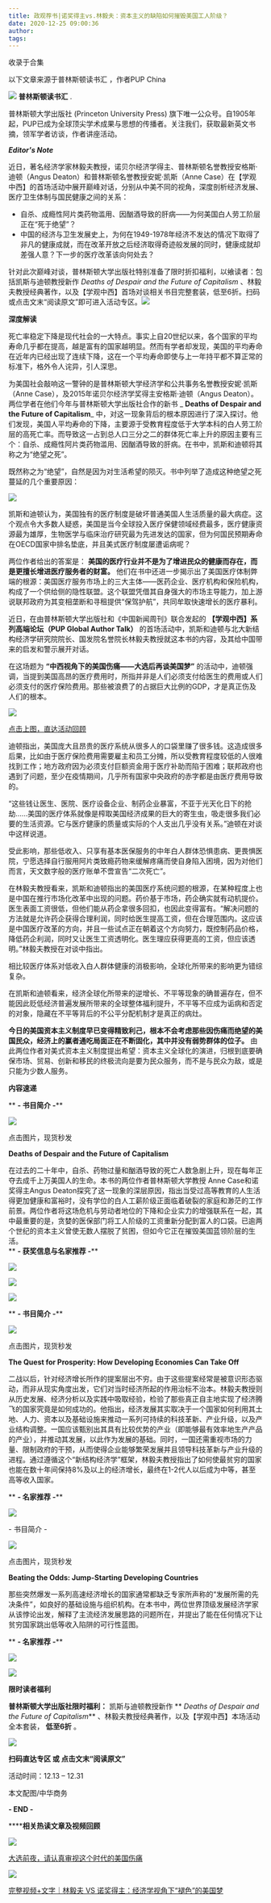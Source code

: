 ```yaml
---
title: 政观荐书|诺奖得主vs.林毅夫：资本主义的缺陷如何摧毁美国工人阶级？
date: 2020-12-25 09:00:36
author: 
tags: 
---
```



收录于合集

以下文章来源于普林斯顿读书汇 ，作者PUP China

![](/images/185/2.png) **普林斯顿读书汇** .

普林斯顿大学出版社 (Princeton University Press)
旗下唯一公众号。自1905年起，PUP已成为全球顶尖学术成果与思想的传播者。关注我们，获取最新英文书摘，领军学者访谈，作者讲座活动。

_**Editor's Note**_

  

近日，著名经济学家林毅夫教授，诺贝尔经济学得主、普林斯顿名誉教授安格斯·迪顿（Angus Deaton）和普林斯顿名誉教授安妮·凯斯（Anne
Case）在【学观中西】的首场活动中展开巅峰对话，分别从中美不同的视角，深度剖析经济发展、医疗卫生体制与国民健康之间的关系：

  * 自杀、成瘾性阿片类药物滥用、因酗酒导致的肝病——为何美国白人劳工阶层正在“死于绝望”？
  * 中国的经济与卫生发展史上，为何在1949-1978年经济不发达的情况下取得了非凡的健康成就，而在改革开放之后经济取得奇迹般发展的同时，健康成就却差强人意？下一步的医疗改革该向何处去？

针对此次巅峰对谈，普林斯顿大学出版社特别准备了限时折扣福利，以飨读者：包括凯斯与迪顿教授新作 _Deaths of Despair and the
Future of Capitalism_
、林毅夫教授经典著作，以及【学观中西】首场对谈相关书目完整套装，低至6折。扫码或点击文末“阅读原文”即可进入活动专区。![](/images/185/3.jpeg)  
  

 **深度解读**

死亡率稳定下降是现代社会的一大特点。事实上自20世纪以来，各个国家的平均寿命几乎都在提高，越是富有的国家越明显。然而有学者却发现，美国的平均寿命在近年内已经出现了连续下降，这在一个平均寿命即使与上一年持平都不算正常的标准下，格外令人诧异，引人深思。  

为美国社会敲响这一警钟的是普林斯顿大学经济学和公共事务名誉教授安妮·凯斯（Anne Case），及2015年诺贝尔经济学奖得主安格斯·迪顿（Angus
Deaton）。两位学者在他们今年与普林斯顿大学出版社合作的新书 _ **Deaths of Despair and the Future of
Capitalism**_
中，对这一现象背后的根本原因进行了深入探讨。他们发现，美国人平均寿命的下降，主要源于受教育程度低于大学本科的白人劳工阶层的高死亡率。而导致这一占到总人口三分之二的群体死亡率上升的原因主要有三个：自杀、成瘾性阿片类药物滥用、因酗酒导致的肝病。在书中，凯斯和迪顿将其称之为“绝望之死”。

既然称之为“绝望”，自然是因为对生活希望的陨灭。书中列举了造成这种绝望之死蔓延的几个重要原因：

![](/images/185/4.jpeg)

凯斯和迪顿认为，美国独有的医疗制度是破坏普通美国人生活质量的最大病症。这个观点令大多数人疑惑，美国是当今全球投入医疗保健领域经费最多，医疗健康资源最为雄厚，生物医学与临床治疗研究最为先进发达的国家，但为何国民预期寿命在OECD国家中排名垫底，并且美式医疗制度屡遭诟病呢？

两位作者给出的答案是： **美国的医疗行业并不是为了增进民众的健康而存在，而是更擅长增进医疗服务者的财富。**
他们在书中还进一步揭示出了美国医疗体制弊端的根源：美国医疗服务市场上的三大主体——医药企业、医疗机构和保险机构，构成了一个供给侧的隐性联盟。这个联盟凭借其自身强大的市场主导能力，加上游说联邦政府为其变相垄断和寻租提供“保驾护航”，共同牟取快速增长的医疗暴利。

近日，在由普林斯顿大学出版社和《中国新闻周刊》联合发起的 **【学观中西】系列高端论坛（PUP Global Author Talk）**
的首场活动中，凯斯和迪顿与北大新结构经济学研究院院长、国发院名誉院长林毅夫教授就这本书的内容，及其给中国带来的启发和警示展开对话。

在这场题为 **“中西视角下的美国伤痛——大选后再谈美国梦”**
的活动中，迪顿强调，当提到美国高昂的医疗费用时，所指并非是人们必须支付给医生的费用或人们必须支付的医疗保险费用。那些被浪费了的占据巨大比例的GDP，才是真正伤及人们的根本。

[![](/images/185/5.jpeg)](http://mp.weixin.qq.com/s?__biz=MzU3NzI4MTAxNA==&mid=2247491877&idx=1&sn=3972b7e79fc9ea7c3a645dd274304eee&chksm=fd05afbcca7226aaf4765573a56e77825ed2938d9e7f05cea72b155a73373a03c8035b7b7977&scene=21#wechat_redirect)

[点击上图，直达活动回顾](http://mp.weixin.qq.com/s?__biz=MzU3NzI4MTAxNA==&mid=2247491877&idx=1&sn=3972b7e79fc9ea7c3a645dd274304eee&chksm=fd05afbcca7226aaf4765573a56e77825ed2938d9e7f05cea72b155a73373a03c8035b7b7977&scene=21#wechat_redirect)

迪顿指出，美国庞大且昂贵的医疗系统从很多人的口袋里赚了很多钱。这造成很多后果，比如由于医疗保险费用需要雇主和员工分摊，所以受教育程度较低的人很难找到工作；地方政府因为必须支付巨额资金用于医疗补助而陷于困难；联邦政府也遇到了问题，至少在疫情期间，几乎所有国家中央政府的赤字都是由医疗费用导致的。

“这些钱让医生、医院、医疗设备企业、制药企业暴富，不亚于光天化日下的抢劫……美国的医疗体系就像是榨取美国经济成果的巨大的寄生虫，吸走很多我们必要的生活资源。它与医疗健康的质量或实际的个人支出几乎没有关系。”迪顿在对谈中这样说道。

受此影响，那些低收入、只享有基本医保服务的中年白人群体恐惧患病、更畏惧医院，宁愿选择自行服用阿片类致瘾药物来缓解疼痛而使自身陷入困境，因为对他们而言，天文数字般的医疗账单不啻宣告“二次死亡”。

在林毅夫教授看来，凯斯和迪顿指出的美国医疗系统问题的根源，在某种程度上也是中国在推行市场化改革中出现的问题。药价基于市场，药企确实就有动机提价。医生表面工资很低，但他们能从药企拿很多回扣，也因此变得富有。“解决问题的方法就是允许药企获得合理利润，同时给医生提高工资，但在合理范围内。这应该是中国医疗改革的方向，并且一些试点正在朝着这个方向努力，既控制药品价格，降低药企利润，同时又让医生工资透明化。医生理应获得更高的工资，但应该透明。”林毅夫教授在对谈中指出。

相比较医疗体系对低收入白人群体健康的消极影响，全球化所带来的影响更为错综复杂。

在凯斯和迪顿看来，经济全球化所带来的逆增长、不平等现象的确普遍存在，但不能因此贬低经济普遍发展所带来的全球整体福利提升，不平等不应成为诟病和否定的对象，隐藏在不平等背后的不公平分配机制才是真正的病灶。

 **今日的美国资本主义制度早已变得精致利己，根本不会考虑那些因伤痛而绝望的美国民众，经济上的赢者通吃局面正在不断固化，其中并没有弱势群体的位子。**
由此两位作者对美式资本主义制度提出希望：资本主义全球化的演进，归根到底要确保市场、贸易、创新和移民的终极流向是要为民众服务，而不是与民众为敌，或是只能为少数人服务。

  

  

 **内容速递**

  
 ** **\- 书目简介 -****

[![](/images/185/6.jpeg)]()

点击图片，现货秒发

 **Deaths of Despair and the Future of Capitalism**

在过去的二十年中，自杀、药物过量和酗酒导致的死亡人数急剧上升，现在每年正夺去成千上万美国人的生命。本书的两位作者普林斯顿大学教授 Anne
Case和诺奖得主Angus
Deaton探究了这一现象的深层原因，指出当受过高等教育的人生活得更加健康和富裕时，没有学位的白人工薪阶级正面临着破裂的家庭和渺茫的工作前景。两位作者将这场危机与劳动者地位的下降和企业实力的增强联系在一起，其中最重要的是，贪婪的医保部门将工人阶级的工资重新分配到富人的口袋。已逾两个世纪的资本主义曾使无数人摆脱了贫困，但如今它正在摧毁美国蓝领阶层的生活。  
 ** **\- 获奖信息与名家推荐 -****

![](/images/185/7.jpeg)

![](/images/185/8.jpeg)

![](/images/185/9.jpeg)

  

 ** **\- 书目简介 -****

[![](/images/185/10.jpeg)]()

点击图片，现货秒发

 **The Quest for Prosperity: How Developing Economies Can Take Off**

二战以后，针对经济增长所作的提案层出不穷。由于这些提案经常是被意识形态驱动，而非从现实角度出发，它们对当时经济所起的作用治标不治本。林毅夫教授则从历史发展、经济分析以及实践中吸取经验，检验了那些真正自主地实现了经济腾飞的国家究竟是如何成功的。他指出，经济发展其实取决于一个国家如何利用其土地、人力、资本以及基础设施来推动一系列可持续的科技革新、产业升级，以及产业结构调整。一国应该甄别出其具有比较优势的产业（即能够最有效率地生产产品的产业），并推动其发展，以此作为发展的基础。同时，一国还需重视市场的力量、限制政府的干预，从而使得企业能够繁荣发展并且领导科技革新与产业升级的进程。通过遵循这个“新结构经济学”框架，林毅夫教授指出了如何使最贫穷的国家也能在数十年间保持8%及以上的经济增长，最终在1-2代人以后成为中等，甚至高等收入国家。

  

 ** **\- 名家推荐 -****

![](/images/185/11.jpeg)

  

\- 书目简介 -

[![](/images/185/12.jpeg)]()

点击图片，现货秒发

 **Beating the Odds: Jump-Starting Developing Countries**  

那些突然爆发一系列高速经济增长的国家通常都缺乏专家所声称的“发展所需的先决条件”，如良好的基础设施与组织机构。在本书中，两位世界顶级发展经济学家从该悖论出发，解释了主流经济发展思路的问题所在，并提出了能在任何情况下让贫穷国家跳出低等收入陷阱的可行性蓝图。

  

 ** **\- 名家推荐 -****

![](/images/185/13.jpeg)

![](/images/185/14.jpeg)

  

  

 **限时读者福利**

  

  

 **普林斯顿大学出版社限时福利：** 凯斯与迪顿教授新作 ** _Deaths of Despair and the Future of
Capitalism_** 、林毅夫教授经典著作，以及【学观中西】本场活动全本套装， **低至6折** 。

![](/images/185/15.jpeg)

 **扫码直达专区 或 点击文末“阅读原文”**

活动时间：12.13 – 12.31

  

本文配图/中华商务

  

 **\- END -**

  

 ******相关热读文章及视频回顾**

  

[![](/images/185/16.jpeg)](http://mp.weixin.qq.com/s?__biz=MzU3NzI4MTAxNA==&mid=2247490930&idx=1&sn=2cee9b3fe94e24c45e248dae2c8ff38f&chksm=fd0653ebca71dafd4af89eebd85ab2e7297ea02f25d72f313600e5d5b6878191e1dbcb742c71&scene=21#wechat_redirect)

[大选前夜，请认真审视这个时代的美国伤痛](http://mp.weixin.qq.com/s?__biz=MzU3NzI4MTAxNA==&mid=2247490930&idx=1&sn=2cee9b3fe94e24c45e248dae2c8ff38f&chksm=fd0653ebca71dafd4af89eebd85ab2e7297ea02f25d72f313600e5d5b6878191e1dbcb742c71&scene=21#wechat_redirect)  

[![](/images/185/17.jpeg)](http://mp.weixin.qq.com/s?__biz=MzU3NzI4MTAxNA==&mid=2247491877&idx=1&sn=3972b7e79fc9ea7c3a645dd274304eee&chksm=fd05afbcca7226aaf4765573a56e77825ed2938d9e7f05cea72b155a73373a03c8035b7b7977&scene=21#wechat_redirect)

[完整视频+文字｜林毅夫 VS
诺奖得主：经济学视角下“褪色”的美国梦](http://mp.weixin.qq.com/s?__biz=MzU3NzI4MTAxNA==&mid=2247491877&idx=1&sn=3972b7e79fc9ea7c3a645dd274304eee&chksm=fd05afbcca7226aaf4765573a56e77825ed2938d9e7f05cea72b155a73373a03c8035b7b7977&scene=21#wechat_redirect)

